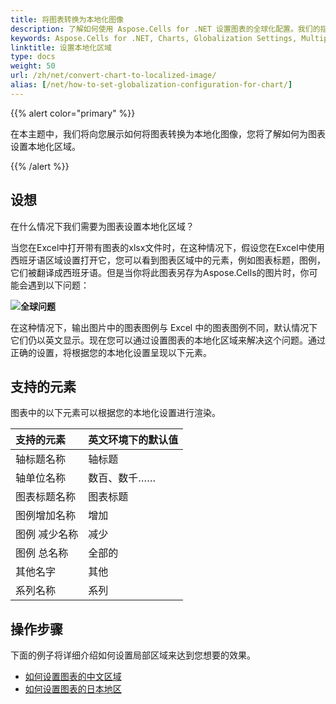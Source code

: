 ```yaml
---
title: 将图表转换为本地化图像
description: 了解如何使用 Aspose.Cells for .NET 设置图表的全球化配置。我们的指南演示了如何配置图表以支持多种语言和区域格式，以便正确显示不同语言的文本、日期和数字。
keywords: Aspose.Cells for .NET, Charts, Globalization Settings, Multiple Languages, Regional Formats, Display, Text, Dates, Numbers.
linktitle: 设置本地化区域
type: docs
weight: 50
url: /zh/net/convert-chart-to-localized-image/
alias: [/net/how-to-set-globalization-configuration-for-chart/]
---
```

{{% alert color="primary" %}}

在本主题中，我们将向您展示如何将图表转换为本地化图像，您将了解如何为图表设置本地化区域。

{{% /alert %}}

##  **设想**

在什么情况下我们需要为图表设置本地化区域？

当您在Excel中打开带有图表的xlsx文件时，在这种情况下，假设您在Excel中使用西班牙语区域设置打开它，您可以看到图表区域中的元素，例如图表标题，图例，它们被翻译成西班牙语。但是当你将此图表另存为Aspose.Cells的图片时，你可能会遇到以下问题：

**![全球问题](GlobalIssue.png)**

在这种情况下，输出图片中的图表图例与 Excel 中的图表图例不同，默认情况下它们仍以英文显示。现在您可以通过设置图表的本地化区域来解决这个问题。通过正确的设置，将根据您的本地化设置呈现以下元素。

##  **支持的元素**

图表中的以下元素可以根据您的本地化设置进行渲染。

|**支持的元素**|**英文环境下的默认值**|
| :- | :- |
|轴标题名称|轴标题|
|轴单位名称|数百、数千……|
|图表标题名称|图表标题|
|图例增加名称|增加|
|图例 减少名称|减少|
|图例 总名称|全部的|
|其他名字|其他|
|系列名称|系列|

##  **操作步骤**

下面的例子将详细介绍如何设置局部区域来达到您想要的效果。

- [如何设置图表的中文区域](/cells/zh/net/convert-chart-to-image-for-chinese-region/)
- [如何设置图表的日本地区](/cells/zh/net/convert-chart-to-image-for-japanese-region/)

